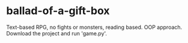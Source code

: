 # ballad-of-a-gift-box
Text-based RPG,
no fights or monsters, reading based.
OOP approach.
Download the project and run 'game.py'.
